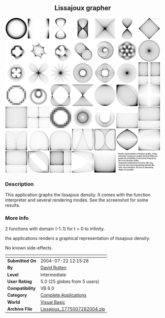 ﻿<div align="center">

## Lissajoux grapher

<img src="PIC2004726851399120.gif">
</div>

### Description

This application graphs the lissajoux density. It comes with the function interpreter and several rendering modes. See the screenshot for some results.
 
### More Info
 
2 functions with domain (-1..1) for t = 0 to infinity.

the applications renders a graphical representation of lissajoux density.

No known side-effects.


<span>             |<span>
---                |---
**Submitted On**   |2004-07-22 12:15:28
**By**             |[David Rutten](https://github.com/Planet-Source-Code/PSCIndex/blob/master/ByAuthor/david-rutten.md)
**Level**          |Intermediate
**User Rating**    |5.0 (25 globes from 5 users)
**Compatibility**  |VB 6\.0
**Category**       |[Complete Applications](https://github.com/Planet-Source-Code/PSCIndex/blob/master/ByCategory/complete-applications__1-27.md)
**World**          |[Visual Basic](https://github.com/Planet-Source-Code/PSCIndex/blob/master/ByWorld/visual-basic.md)
**Archive File**   |[Lissajoux\_1775007282004\.zip](https://github.com/Planet-Source-Code/david-rutten-lissajoux-grapher__1-55196/archive/master.zip)








